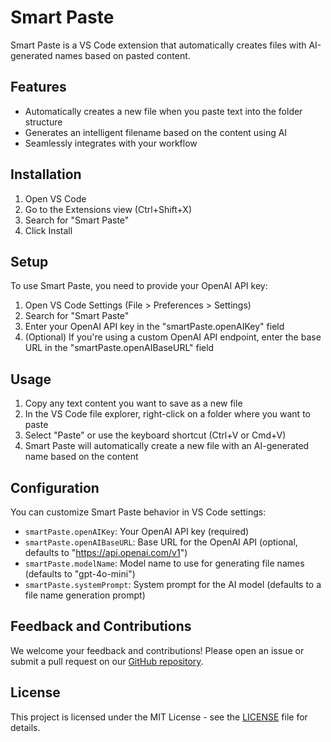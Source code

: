 # Smart Paste

Smart Paste is a VS Code extension that automatically creates files with AI-generated names based on pasted content.

## Features

- Automatically creates a new file when you paste text into the folder structure
- Generates an intelligent filename based on the content using AI
- Seamlessly integrates with your workflow

## Installation

1. Open VS Code
2. Go to the Extensions view (Ctrl+Shift+X)
3. Search for "Smart Paste"
4. Click Install

## Setup

To use Smart Paste, you need to provide your OpenAI API key:

1. Open VS Code Settings (File > Preferences > Settings)
2. Search for "Smart Paste"
3. Enter your OpenAI API key in the "smartPaste.openAIKey" field
4. (Optional) If you're using a custom OpenAI API endpoint, enter the base URL in the "smartPaste.openAIBaseURL" field

## Usage

1. Copy any text content you want to save as a new file
2. In the VS Code file explorer, right-click on a folder where you want to paste
3. Select "Paste" or use the keyboard shortcut (Ctrl+V or Cmd+V)
4. Smart Paste will automatically create a new file with an AI-generated name based on the content

## Configuration

You can customize Smart Paste behavior in VS Code settings:

- `smartPaste.openAIKey`: Your OpenAI API key (required)
- `smartPaste.openAIBaseURL`: Base URL for the OpenAI API (optional, defaults to "https://api.openai.com/v1")
- `smartPaste.modelName`: Model name to use for generating file names (defaults to "gpt-4o-mini")
- `smartPaste.systemPrompt`: System prompt for the AI model (defaults to a file name generation prompt)

## Feedback and Contributions

We welcome your feedback and contributions! Please open an issue or submit a pull request on our [GitHub repository](https://github.com/KLaci/smart-paste).

## License

This project is licensed under the MIT License - see the [LICENSE](https://github.com/KLaci/smart-paste/LICENSE) file for details.
